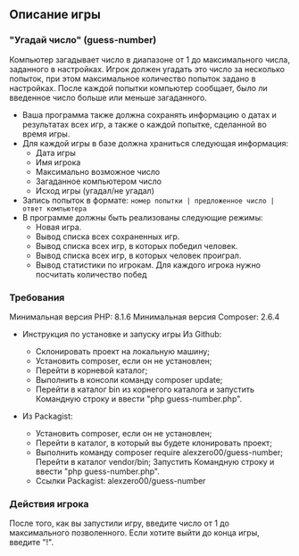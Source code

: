 ##                                                      Описание игры

###                                              "Угадай число" (guess-number)

Компьютер загадывает число в диапазоне от 1 до максимального числа, заданного в настройках.
Игрок должен угадать это число за несколько попыток, при этом максимальное количество попыток задано в настройках.
После каждой попытки компьютер сообщает, было ли введенное число больше или меньше загаданного.

* Ваша программа также должна сохранять информацию о датах и результатах всех игр, а также о каждой попытке,
сделанной во время игры. 
* Для каждой игры в базе должна храниться следующая информация:
    * Дата игры
    * Имя игрока
    * Максимально возможное число
    * Загаданное компьютером число
    * Исход игры (угадал/не угадал)
* Запись попыток в формате: `номер попытки | предложенное число | ответ компьютера`
* В программе должны быть реализованы следующие режимы:
    * Новая игра.
    * Вывод списка всех сохраненных игр.
    * Вывод списка всех игр, в которых победил человек.
    * Вывод списка всех игр, в которых человек проиграл.
    * Вывод статистики по игрокам. Для каждого игрока нужно посчитать количество побед

###                                                      Требования

Минимальная версия PHP: 8.1.6 Минимальная версия Composer: 2.6.4

* Инструкция по установке и запуску игры Из Github:
    * Склонировать проект на локальную машину; 
    * Установить composer, если он не установлен; 
    * Перейти в корневой каталог; 
    * Выполнить в консоли команду composer update; 
    * Перейти в каталог bin из корнегого каталога и запустить Командную строку и ввести "php guess-number.php". 

* Из Packagist:
    * Установить composer, если он не установлен; 
    * Перейти в каталог, в который вы будете клонировать проект;
    * Выполнить команду composer require alexzero00/guess-number; Перейти в каталог vendor/bin; Запустить Командную строку и ввести "php guess-number.php".
    * Ссылки Packagist: alexzero00/guess-number

###                                                      Действия игрока

После того, как вы запустили игру, введите число от 1 до максимального позволенного. Если хотите выйти до конца игры, введите "!".

